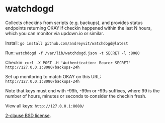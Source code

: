 # watchdogd

Collects checkins from scripts (e.g. backups), and provides status endpoints returning OKAY if checkin happened within the last N hours, which you can monitor via updown.io or similar.

Install: `go install github.com/andreyvit/watchdogd@latest`

Run: `watchdogd -f /var/lib/watchdogd.json -t SECRET -l :8080`

Checkin: `curl -X POST -H 'Authentication: Bearer SECRET' http://127.0.0.1:8080/backups-24h`

Set up monitoring to match OKAY on this URL: `http://127.0.0.1:8080/backups-24h`

Note that keys must end with -99h, -99m or -99s suffixes, where 99 is the number of hours, minutes or seconds to consider the checkin fresh.

View all keys: `http://127.0.0.1:8080/`

[2-clause BSD license](LICENSE).
